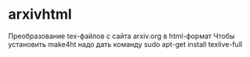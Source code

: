 # arxivhtml
Преобразование tex-файлов с сайта arxiv.org в html-формат
Чтобы установить make4ht надо дать команду
sudo apt-get install texlive-full

